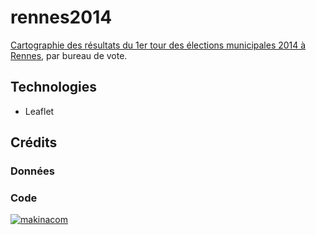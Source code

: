 rennes2014
============

[Cartographie des résultats du 1er tour des élections municipales 2014 à Rennes](http://makinacorpus.github.io/rennes2014/), par bureau de vote.

## Technologies

* Leaflet

## Crédits

### Données

### Code

[![makinacom](http://depot.makina-corpus.org/public/logo.gif)](http://makina-corpus.com)


